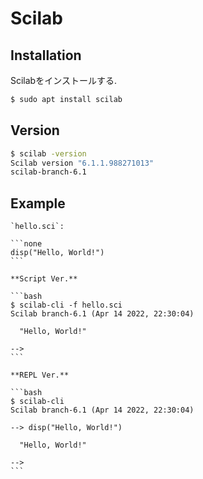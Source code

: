 # Scilab

## Installation

Scilabをインストールする.

```bash
$ sudo apt install scilab
```

## Version

```bash
$ scilab -version
Scilab version "6.1.1.988271013"
scilab-branch-6.1

```

## Example

````{tab} Code
`hello.sci`:

```none
disp("Hello, World!")
```
````

````{tab} Terminal
**Script Ver.**

```bash
$ scilab-cli -f hello.sci
Scilab branch-6.1 (Apr 14 2022, 22:30:04)

  "Hello, World!"

--> 
```

**REPL Ver.**

```bash
$ scilab-cli
Scilab branch-6.1 (Apr 14 2022, 22:30:04)

--> disp("Hello, World!") 
 
  "Hello, World!"

--> 
```
````
